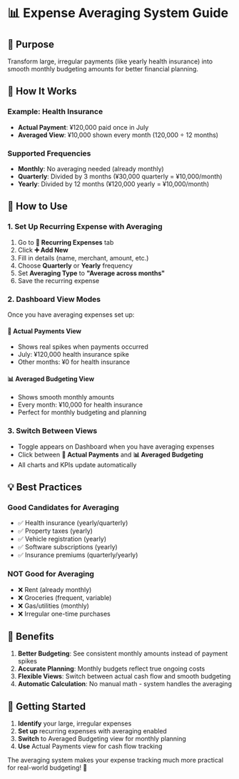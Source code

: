 # 📊 Expense Averaging System Guide

## 🎯 **Purpose**
Transform large, irregular payments (like yearly health insurance) into smooth monthly budgeting amounts for better financial planning.

## 🔧 **How It Works**

### Example: Health Insurance
- **Actual Payment**: ¥120,000 paid once in July
- **Averaged View**: ¥10,000 shown every month (120,000 ÷ 12 months)

### Supported Frequencies
- **Monthly**: No averaging needed (already monthly)
- **Quarterly**: Divided by 3 months (¥30,000 quarterly = ¥10,000/month)
- **Yearly**: Divided by 12 months (¥120,000 yearly = ¥10,000/month)

## 📱 **How to Use**

### 1. Set Up Recurring Expense with Averaging
1. Go to **🔄 Recurring Expenses** tab
2. Click **➕ Add New**
3. Fill in details (name, merchant, amount, etc.)
4. Choose **Quarterly** or **Yearly** frequency
5. Set **Averaging Type** to **"Average across months"**
6. Save the recurring expense

### 2. Dashboard View Modes
Once you have averaging expenses set up:

#### 📅 **Actual Payments** View
- Shows real spikes when payments occurred
- July: ¥120,000 health insurance spike
- Other months: ¥0 for health insurance

#### 📊 **Averaged Budgeting** View
- Shows smooth monthly amounts
- Every month: ¥10,000 for health insurance
- Perfect for monthly budgeting and planning

### 3. Switch Between Views
- Toggle appears on Dashboard when you have averaging expenses
- Click between **📅 Actual Payments** and **📊 Averaged Budgeting**
- All charts and KPIs update automatically

## 💡 **Best Practices**

### Good Candidates for Averaging
- ✅ Health insurance (yearly/quarterly)
- ✅ Property taxes (yearly)
- ✅ Vehicle registration (yearly)
- ✅ Software subscriptions (yearly)
- ✅ Insurance premiums (quarterly/yearly)

### NOT Good for Averaging
- ❌ Rent (already monthly)
- ❌ Groceries (frequent, variable)
- ❌ Gas/utilities (monthly)
- ❌ Irregular one-time purchases

## 🎯 **Benefits**

1. **Better Budgeting**: See consistent monthly amounts instead of payment spikes
2. **Accurate Planning**: Monthly budgets reflect true ongoing costs
3. **Flexible Views**: Switch between actual cash flow and smooth budgeting
4. **Automatic Calculation**: No manual math - system handles the averaging

## 🚀 **Getting Started**

1. **Identify** your large, irregular expenses
2. **Set up** recurring expenses with averaging enabled
3. **Switch** to Averaged Budgeting view for monthly planning
4. **Use** Actual Payments view for cash flow tracking

The averaging system makes your expense tracking much more practical for real-world budgeting! 🎉 